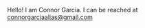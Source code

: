 Hello! I am Connor Garcia.
I can be reached at connorgarciaalias@gmail.com

<!---
connor-eg/connor-eg is a ✨ special ✨ repository because its `README.md` (this file) appears on your GitHub profile.
You can click the Preview link to take a look at your changes.
--->
